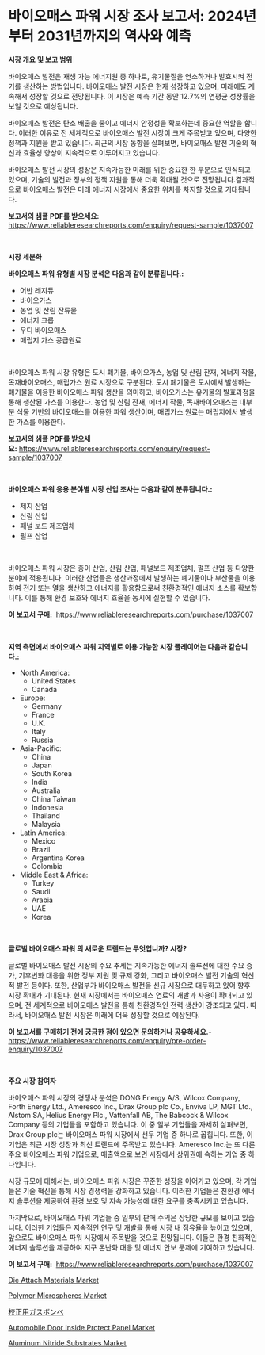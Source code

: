<p><h1>바이오매스 파워 시장 조사 보고서: 2024년부터 2031년까지의 역사와 예측</h1></p><p><strong>시장 개요 및 보고 범위</strong></p>
<p><p>바이오매스 발전은 재생 가능 에너지원 중 하나로, 유기물질을 연소하거나 발효시켜 전기를 생산하는 방법입니다. 바이오매스 발전 시장은 현재 성장하고 있으며, 미래에도 계속해서 성장할 것으로 전망됩니다. 이 시장은 예측 기간 동안 12.7%의 연평균 성장률을 보일 것으로 예상됩니다.</p><p>바이오매스 발전은 탄소 배출을 줄이고 에너지 안정성을 확보하는데 중요한 역할을 합니다. 이러한 이유로 전 세계적으로 바이오매스 발전 시장이 크게 주목받고 있으며, 다양한 정책과 지원을 받고 있습니다. 최근의 시장 동향을 살펴보면, 바이오매스 발전 기술의 혁신과 효율성 향상이 지속적으로 이루어지고 있습니다.</p><p>바이오매스 발전 시장의 성장은 지속가능한 미래를 위한 중요한 한 부분으로 인식되고 있으며, 기술의 발전과 정부의 정책 지원을 통해 더욱 확대될 것으로 전망됩니다.결과적으로 바이오매스 발전은 미래 에너지 시장에서 중요한 위치를 차지할 것으로 기대됩니다.</p></p>
<p><strong>보고서의 샘플 PDF를 받으세요:</strong> <a href="https://www.reliableresearchreports.com/enquiry/request-sample/1037007">https://www.reliableresearchreports.com/enquiry/request-sample/1037007</a></p>
<p>&nbsp;</p>
<p><strong>시장 세분화</strong></p>
<p><strong>바이오매스 파워 유형별 시장 분석은 다음과 같이 분류됩니다.:</strong></p>
<p><ul><li>어반 레지듀</li><li>바이오가스</li><li>농업 및 산림 잔류물</li><li>에너지 크롭</li><li>우디 바이오매스</li><li>매립지 가스 공급원료</li></ul></p>
<p>&nbsp;</p>
<p><p>바이오매스 파워 시장 유형은 도시 폐기물, 바이오가스, 농업 및 산림 잔재, 에너지 작물, 목재바이오매스, 매립가스 원료 시장으로 구분된다. 도시 폐기물은 도시에서 발생하는 폐기물을 이용한 바이오매스 파워 생산을 의미하고, 바이오가스는 유기물의 발효과정을 통해 생산된 가스를 이용한다. 농업 및 산림 잔재, 에너지 작물, 목재바이오매스는 대부분 식물 기반의 바이오매스를 이용한 파워 생산이며, 매립가스 원료는 매립지에서 발생한 가스를 이용한다.</p></p>
<p><strong>보고서의 샘플 PDF를 받으세요:</strong>&nbsp;<a href="https://www.reliableresearchreports.com/enquiry/request-sample/1037007">https://www.reliableresearchreports.com/enquiry/request-sample/1037007</a></p>
<p>&nbsp;</p>
<p><strong> 바이오매스 파워 응용 분야별 시장 산업 조사는 다음과 같이 분류됩니다.:</strong></p>
<p><ul><li>제지 산업</li><li>산림 산업</li><li>패널 보드 제조업체</li><li>펄프 산업</li></ul></p>
<p>&nbsp;</p>
<p><p>바이오매스 파워 시장은 종이 산업, 산림 산업, 패널보드 제조업체, 펄프 산업 등 다양한 분야에 적용됩니다. 이러한 산업들은 생산과정에서 발생하는 폐기물이나 부산물을 이용하여 전기 또는 열을 생산하고 에너지를 활용함으로써 친환경적인 에너지 소스를 확보합니다. 이를 통해 환경 보호와 에너지 효율을 동시에 실현할 수 있습니다.</p></p>
<p><strong>이 보고서 구매:</strong>&nbsp; <a href="https://www.reliableresearchreports.com/purchase/1037007">https://www.reliableresearchreports.com/purchase/1037007</a></p>
<p>&nbsp;</p>
<p><strong>지역 측면에서 바이오매스 파워 지역별로 이용 가능한 시장 플레이어는 다음과 같습니다.:</strong></p>
<p><ul>
    <li>
        North America:
        <ul>
            <li>United States</li>
            <li>Canada</li>
        </ul>
    </li>
    <li>
        Europe:
        <ul>
            <li>Germany</li>
            <li>France</li>
            <li>U.K.</li>
            <li>Italy</li>
            <li>Russia</li>
        </ul>
    </li>
    <li>
        Asia-Pacific:
        <ul>
            <li>China</li>
            <li>Japan</li>
            <li>South Korea</li>
            <li>India</li>
            <li>Australia</li>
            <li>China Taiwan</li>
            <li>Indonesia</li>
            <li>Thailand</li>
            <li>Malaysia</li>
        </ul>
    </li>
    <li>
        Latin America:
        <ul>
            <li>Mexico</li>
            <li>Brazil</li>
            <li>Argentina Korea</li>
            <li>Colombia</li>
        </ul>
    </li>
    <li>
        Middle East & Africa:
        <ul>
            <li>Turkey</li>
            <li>Saudi</li>
            <li>Arabia</li>
            <li>UAE</li>
            <li>Korea</li>
        </ul>
    </li>
    </ul></p>
<p>&nbsp;</p>
<p><strong>글로벌 바이오매스 파워 의 새로운 트렌드는 무엇입니까? 시장?</strong></p>
<p><p>글로벌 바이오매스 발전 시장의 주요 추세는 지속가능한 에너지 솔루션에 대한 수요 증가, 기후변화 대응을 위한 정부 지원 및 규제 강화, 그리고 바이오매스 발전 기술의 혁신적 발전 등이다. 또한, 산업부가 바이오매스 발전을 신규 시장으로 대두하고 있어 향후 시장 확대가 기대된다. 현재 시장에서는 바이오매스 연료의 개발과 사용이 확대되고 있으며, 전 세계적으로 바이오매스 발전을 통해 친환경적인 전력 생산이 강조되고 있다. 따라서, 바이오매스 발전 시장은 미래에 더욱 성장할 것으로 예상된다.</p></p>
<p><strong>이 보고서를 구매하기 전에 궁금한 점이 있으면 문의하거나 공유하세요.</strong>- <a href="https://www.reliableresearchreports.com/enquiry/pre-order-enquiry/1037007">https://www.reliableresearchreports.com/enquiry/pre-order-enquiry/1037007</a></p>
<p>&nbsp;</p>
<p><strong>주요 시장 참여자</strong></p>
<p><p>바이오매스 파워 시장의 경쟁사 분석은 DONG Energy A/S, Wilcox Company, Forth Energy Ltd., Ameresco Inc., Drax Group plc Co., Enviva LP, MGT Ltd., Alstom SA, Helius Energy Plc., Vattenfall AB, The Babcock & Wilcox Company 등의 기업들을 포함하고 있습니다. 이 중 일부 기업들을 자세히 살펴보면, Drax Group plc는 바이오매스 파워 시장에서 선두 기업 중 하나로 꼽힙니다. 또한, 이 기업은 최근 시장 성장과 최신 트렌드에 주목받고 있습니다. Ameresco Inc.는 또 다른 주요 바이오매스 파워 기업으로, 매출액으로 보면 시장에서 상위권에 속하는 기업 중 하나입니다.</p><p>시장 규모에 대해서는, 바이오매스 파워 시장은 꾸준한 성장을 이어가고 있으며, 각 기업들은 기술 혁신을 통해 시장 경쟁력을 강화하고 있습니다. 이러한 기업들은 친환경 에너지 솔루션을 제공하여 환경 보호 및 지속 가능성에 대한 요구를 충족시키고 있습니다.</p><p>마지막으로, 바이오매스 파워 기업들 중 일부의 판매 수익은 상당한 규모를 보이고 있습니다. 이러한 기업들은 지속적인 연구 및 개발을 통해 시장 내 점유율을 높이고 있으며, 앞으로도 바이오매스 파워 시장에서 주목받을 것으로 전망됩니다. 이들은 환경 친화적인 에너지 솔루션을 제공하여 지구 온난화 대응 및 에너지 안보 문제에 기여하고 있습니다.</p></p>
<p><strong>이 보고서 구매:</strong>&nbsp;&nbsp;<a href="https://www.reliableresearchreports.com/purchase/1037007">https://www.reliableresearchreports.com/purchase/1037007</a></p>
<p><p><a href="https://github.com/joannesouthgate/Market-Research-Report-List-2/blob/main/die-attach-materials-market.md">Die Attach Materials Market</a></p><p><a href="https://github.com/sofayahoo2023/Market-Research-Report-List-3/blob/main/polymer-microspheres-market.md">Polymer Microspheres Market</a></p><p><a href="https://github.com/vhemk0794148/Market-Research-Report-List-1/blob/main/8831661189637.md">校正用ガスボンベ</a></p><p><a href="https://cat-emmental-94b.notion.site/Automobile-Door-Inside-Protect-Panel-Market-Size-Growth-Outlook-from-2024-to-2031-projecting-at-Ma-806505985d2d4c589fb8f2ac6c7d4942">Automobile Door Inside Protect Panel Market</a></p><p><a href="https://issuu.com/reportprime-2/docs/aluminum-nitride-substrates-market-size-2030.pptx">Aluminum Nitride Substrates Market</a></p></p>
